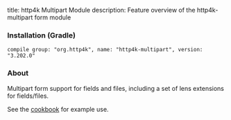 title: http4k Multipart Module
description: Feature overview of the http4k-multipart form module

### Installation (Gradle)
```compile group: "org.http4k", name: "http4k-multipart", version: "3.202.0"```

### About

Multipart form support for fields and files, including a set of lens extensions for fields/files.

See the [cookbook](/cookbook/multipart_forms/) for example use.
